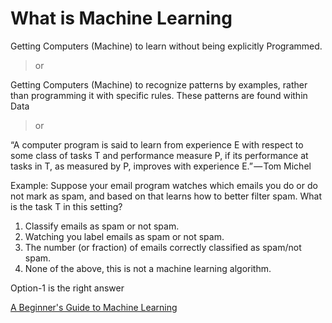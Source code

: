 # What is Machine Learning
Getting Computers (Machine) to learn without being explicitly Programmed.

> or

Getting Computers (Machine) to recognize patterns by examples, rather than programming it with specific rules. These patterns are found within Data

> or

“A computer program is said to learn from experience E with respect to some class of tasks T and performance measure P, if its performance at tasks in T, as measured by P, improves with experience E.” — Tom Michel

Example:
Suppose your email program watches which emails you do or do not mark as spam, and based on that learns how to better filter spam. What is the task T in this setting?

1. Classify emails as spam or not spam.
2. Watching you label emails as spam or not spam.
3. The number (or fraction) of emails correctly classified as spam/not spam.
4. None of the above, this is not a machine learning algorithm.

Option-1 is the right answer







[A Beginner's Guide to Machine Learning](https://www.linkedin.com/pulse/beginners-guide-machine-learning-randy-lao-/?trk=v-feed "Permalink to ")
